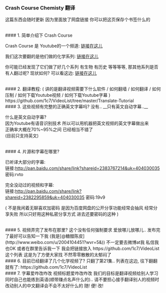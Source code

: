 ### Crash Course Chemisty 翻译
这篇东西会随时更新 因为里面放了网盘链接 你可以把这页保存个书签什么的  


<br>
#### 1. 简单介绍下 Crash Course

Crash Course 是 Youtube的一个频道: [链接在这儿](http://www.youtube.com/user/crashcourse)  

我们这次要翻的是他们做的化学系列: [链接在这儿](http://www.youtube.com/playlist?list=PL8dPuuaLjXtPHzzYuWy6fYEaX9mQQ8oGr)  

你可能已经发现了它们做了好几个系列 有生物 有历史 等等等等, 那其他系列是否有人翻过呢? 现状如何? 可以看这边: [链接在这儿](https://github.com/1c7/VideoList/tree/master/Introduction-Crash-Course) 


<br>
#### 2. 翻译教程:
( 讲的是翻译视频需要下什么软件 / 如何翻墙 / 如何翻译 / 如何压制  / 如何下载Youtube视频 / 如何下载Youtube字幕 )
https://github.com/1c7/VideoList/tree/master/Translate-Tutorial



<br>
#### 3. 这些视频有完整的正确英文字幕吗?
没有.. __只有英文自动字幕..__   

什么是英文自动字幕?   
因为Youtube有语音识别技术  所以可以用机器把英文视频的英文字幕做出来   
正确率大概在70%~95%之间 已经相当不错了   
(目前只支持英文)  



<br>
#### 4. 片源和字幕在哪里?

已听译大部分的字幕:  
链接:http://pan.baidu.com/share/link?shareid=2383767214&uk=404030035 密码:rvto  


完全没动过的视频和字幕:  
链接:http://pan.baidu.com/share/link?shareid=2382295859&uk=404030035 密码:19v9

( 不是我闲着无聊喜欢加密码 是因为百度网盘的公开分享功能经常会抽风 经常分享失败 所以只好用这种私密分享方式 进去还要密码的这种 )



<br>
#### 5. 视频弄完了发布在那里?
这个没有任何强制要求 爱放哪儿放哪儿..  
发布完了最好可以告知一下我 (我是[@糖醋陈皮](http://www.weibo.com/u/2004104451?wvr=5&)) 不一定要去微博at我  私信我也OK  或者在群里告诉我一下    
我会把链接放入 https://github.com/1c7/VideoList 这个列表   
这是为了方便大家找  不然零零散散的太郁闷了   




<br>
#### 6. 目前已经翻译了几个化学视频了?
只翻了第21集..  列表在这边, 往下翻翻就有了:  
https://github.com/1c7/VideoList  





<br>
#### 7. 字幕爱咋改咋改 视频标题爱咋改咋改
我们的目标是翻译视频给别人学习 同时自己也能练到英语(顺带赚点名声什么的)..  
请不要担心接手翻译别人的视频时改动别人的中文翻译会不会不太好什么的  
随! 便! 改!  


